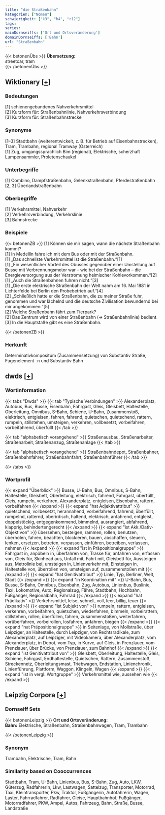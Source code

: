 ```yaml
---
title: "die Straßenbahn"
kategorien: ["Nomen"]
schwierigkeit: ["k3", "h4", "r12"]
tags:
series:
mainDornseiffs: ['Ort und Ortsveränderung']
domainDornseiffs: ['Bahn']
url: "Straßenbahn"
---
```


{{< betonenÜbs >}}
**Übersetzung:**  
streetcar, tram  
{{< /betonenÜbs >}}

## Wiktionary [[+](https://de.wiktionary.org/wiki/Straßenbahn)]

### Bedeutungen
[1] schienengebundenes Nahverkehrsmittel  
[2] Kurzform für: Straßenbahnlinie, Nahverkehrsverbindung  
[3] Kurzform für: Straßenbahnstrecke  

### Synonyme
[1–3] Stadtbahn (weiterentwickelt, z. B. für Betrieb auf Eisenbahnstrecken), Tram, Trambahn, regional Tramway (Österreich)  
[1] Zug, umgangssprachlich Bim (regional), Elektrische, scherzhaft Lumpensammler, Proletenschaukel  

### Unterbegriffe
[1] Combino, Dampfstraßenbahn, Gelenkstraßenbahn, Pferdestraßenbahn  
[2, 3] Überlandstraßenbahn  

### Oberbegriffe
[1] Verkehrsmittel, Nahverkehr  
[2] Verkehrsverbindung, Verkehrslinie  
[3] Bahnstrecke  

### Beispiele
{{< betonenZB >}}
[1] Können sie mir sagen, wann die nächste Straßenbahn kommt?  
[1] In Medellín fahre ich mit dem Bus oder mit der Straßenbahn.  
[1] „Das schnellste Verkehrsmittel ist die Straßenbahn.“[1]  
[1] „Ein wesentlicher Vorteil des Obusses gegenüber einer Umstellung auf Busse mit Verbrennungsmotor war – wie bei der Straßenbahn – die Energieversorgung aus der Verstromung heimischer Kohlevorkommen.“[2]  
[1] „Auch die Straßenbahnen fuhren nicht.“[3]  
[1] „Die erste elektrische Straßenbahn der Welt nahm am 16. Mai 1881 in Lichterfelde bei Berlin den Probebetrieb auf.“[4]  
[2] „Schließlich hatte er die Straßenbahn, die zu meiner Straße fuhr, genommen und war lächelnd und die deutsche Zivilisation bewundernd bei mir angekommen.“[5]  
[2] Welche Straßenbahn fährt zum Tierpark?  
[2] Das Zentrum wird von einer Straßenbahn (→ Straßenbahnlinie) bedient.  
[3] In die Hauptstaße gibt es eine Straßenbahn.  

{{< /betonenZB >}}
### Herkunft
Determinativkompositum (Zusammensetzung) von Substantiv Straße, Fugenelement -n und Substantiv Bahn  



## dwds [[+](https://www.dwds.de/wb/Straßenbahn)]

### Wortinformation
{{< tabs "Dwds" >}}
{{< tab "Typische Verbindungen" >}}
Alexanderplatz, Autobus, Bus, Busse, Eisenbahn, Fahrgast, Gleis, Gleisbett, Haltestelle, Oberleitung, Omnibus, S-Bahn, Schiene, U-Bahn, Zusammenstoß, elektrisch, entgleisen, fahren, fahrend, quietschen, quietschend, rattern, rumpeln, stillstehen, umsteigen, verkehren, vollbesetzt, vorbeifahren, vorbeifahrend, überfüllt
{{< /tab >}}

{{< tab "alphabetisch vorangehend" >}}
Straßenausbau, Straßenarbeiter, Straßenarbeit, Straßenanzug, Straßenanlage
{{< /tab >}}

{{< tab "alphabetisch vorangehend" >}}
Straßenbahndepot, Straßenbahner, Straßenbahnfahrer, Straßenbahnfahrt, Straßenbahnführer
{{< /tab >}}

{{< /tabs >}}

### Wortprofil
{{< expand "Überblick" >}} Busse, U-Bahn, Bus, Omnibus, S-Bahn, Haltestelle, Gleisbett, Oberleitung, elektrisch, fahrend, Fahrgast, überfüllt, Gleis, rumpeln, verkehren, Alexanderplatz, entgleisen, Eisenbahn, rattern, vorbeifahren {{< /expand >}}
{{< expand "hat Adjektivattribut" >}} quietschend, vollbesetzt, herannahend, vorbeifahrend, fahrend, überfüllt, rumpelnd, ratternd, oberirdisch, haltend, elektrisch, anfahrend, entgleist, doppelstöckig, entgegenkommend, bimmelnd, ausrangiert, abfahrend, klapprig, behindertengerecht {{< /expand >}}
{{< expand "ist Akk./Dativ-Objekt von" >}} übersehen, besteigen, rammen, rollen, benutzen, überholen, fahren, beachten, blockieren, bauen, abschaffen, steuern, lenken, ersetzen, betreten, verpassen, einführen, betreiben, verlassen, nehmen {{< /expand >}}
{{< expand "ist in Präpositionalgruppe" >}} Fahrgast in, anpöbeln in, überfahren von, Trasse für, anfahren von, erfassen von, Gleis für, Skinhead aus, Unfall mit, Fahrt mit, Gleisbett für, Aussteigen aus, Metrolinie bei, umsteigen in, Linienverkehr mit, Einsteigen in, Haltestelle von, überrollen von, umsteigen auf, zusammenstoßen mit {{< /expand >}}
{{< expand "hat Genitivattribut" >}} Linie, Typ, Berliner, Welt, Stadt {{< /expand >}}
{{< expand "in Koordination mit" >}} U-Bahn, Bus, Busse, S-Bahn, Omnibus, Eisenbahn, Zug, Autobus, Linienbus, Buslinie, Taxi, Lokomotive, Auto, Regionalzug, Fähre, Stadtbahn, Hochbahn, Fußgänger, Regionalbahn, Fahrrad {{< /expand >}}
{{< expand "hat Prädikativ" >}} Verkehrsmittel, leise, schnell, voll, leer, billig, teuer {{< /expand >}}
{{< expand "ist Subjekt von" >}} rumpeln, rattern, entgleisen, verkehren, vorbeifahren, quietschen, wiederfahren, bimmeln, vorbeirattern, stillstehen, rollen, überfüllen, fahren, zusammenstoßen, weiterfahren, vorüberfahren, vorbeirollen, losfahren, anfahren, biegen {{< /expand >}}
{{< expand "hat Präpositionalgruppe" >}} in Seitenlage, von Mollstraße, über Leipziger, an Haltestelle, durch Leipziger, von Rechtsradikale, zum Alexanderplatz, auf Leipziger, mit Videokamera, über Alexanderplatz, vom Alexanderplatz, in Depot, vom Typ, in Kurve, auf Gleis, in Prenzlauer, vom Prenzlauer, über Brücke, von Prenzlauer, zum Bahnhof {{< /expand >}}
{{< expand "ist Genitivattribut von" >}} Gleisbett, Oberleitung, Haltestelle, Gleis, Schiene, Fahrgast, Endhaltestelle, Quietschen, Rattern, Zusammenstoß, Streckennetz, Oberleitungsmast, Triebwagen, Endstation, Linienchronik, Linienführung, Plattform, Waggon, Klingeln, Wagen {{< /expand >}}
{{< expand "ist in vergl. Wortgruppe" >}} Verkehrsmittel wie, aussehen wie {{< /expand >}}

## Leipzig Corpora [[+](https://corpora.uni-leipzig.de/en/res?word=Straßenbahn&corpusId=deu_newscrawl-public_2018)]

### Dornseiff Sets
{{< betonenLeipzig >}}
**Ort und Ortsveränderung:**  
**Bahn:** Elektrische, Straßenbahn, Straßenbahnwagen, Tram, Trambahn  

{{< /betonenLeipzig >}}

### Synonym
Trambahn, Elektrische, Tram, Bahn


### Similarity based on Cooccurrences
Stadtbahn, Tram, U-Bahn, Linienbus, Bus, S-Bahn, Zug, Auto, LKW, Güterzug, Radfahrerin, Lkw, Lastwagen, Sattelzug, Transporter, Motorrad, Taxi, Kleintransporter, Pkw, Traktor, Fußgängerin, Autofahrerin, Wagen, Laster, Fahrradfahrer, Radfahrer, Gleise, Hauptbahnhof, Fußgänger, Motorradfahrer, PKW, Ampel, Autos, Fahrzeug, Bahn, Straße, Busse, Landstraße

